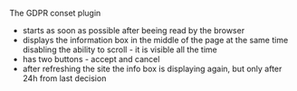 The GDPR conset plugin
- starts as soon as possible after beeing read by the browser
- displays the information box in the middle of the page at the same time disabling the ability to scroll - it is visible all the time
- has two buttons - accept and cancel
- after refreshing the site the info box is displaying again, but only after 24h from last decision